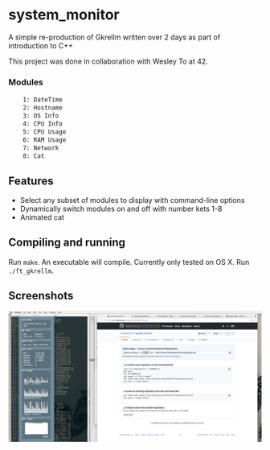 # system_monitor
A simple re-production of Gkrellm written over 2 days as part of introduction to C++

This project was done in collaboration with Wesley To at 42.

### Modules
		1: DateTime
		2: Hostname
		3: OS Info
		4: CPU Info
		5: CPU Usage
		6: RAM Usage
		7: Network
		8: Cat
## Features
* Select any subset of modules to display with command-line options
* Dynamically switch modules on and off with number kets 1-8
* Animated cat

## Compiling and running
Run `make`. An executable will compile. Currently only tested on OS X.
Run `./ft_gkrellm`.

## Screenshots
<img src="https://github.com/conanwu777/system_monitor/blob/master/1.png">
